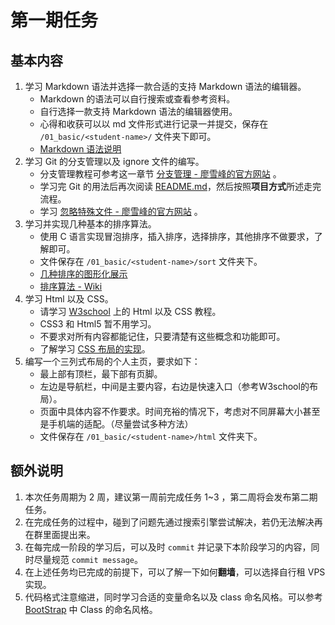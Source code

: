 # 第一期任务 #
## 基本内容 ##
1. 学习 Markdown 语法并选择一款合适的支持 Markdown 语法的编辑器。
    - Markdown 的语法可以自行搜索或查看参考资料。
    - 自行选择一款支持 Markdown 语法的编辑器使用。
    - 心得和收获可以以 md 文件形式进行记录一并提交，保存在 `/01_basic/<student-name>/` 文件夹下即可。
    - [Markdown 语法说明](http://wowubuntu.com/markdown/index.html)
2. 学习 Git 的分支管理以及 ignore 文件的编写。
    - 分支管理教程可参考这一章节 [分支管理 - 廖雪峰的官方网站](https://www.liaoxuefeng.com/wiki/0013739516305929606dd18361248578c67b8067c8c017b000/0013743862006503a1c5bf5a783434581661a3cc2084efa000) 。
    - 学习完 Git 的用法后再次阅读 [README.md](https://github.com/HUSTMeituanClub-Web/freshman-practice/tree/master)，然后按照**项目方式**所述走完流程。
    - 学习 [忽略特殊文件 - 廖雪峰的官方网站](https://www.liaoxuefeng.com/wiki/0013739516305929606dd18361248578c67b8067c8c017b000/0013758404317281e54b6f5375640abbb11e67be4cd49e0000) 。
3. 学习并实现几种基本的排序算法。
    - 使用 C 语言实现冒泡排序，插入排序，选择排序，其他排序不做要求，了解即可。
    - 文件保存在 `/01_basic/<student-name>/sort` 文件夹下。
    - [几种排序的图形化展示](https://visualgo.net/en/sorting)
    - [排序算法 - Wiki](https://zh.wikipedia.org/wiki/%E6%8E%92%E5%BA%8F%E7%AE%97%E6%B3%95)
4. 学习 Html 以及 CSS。
    - 请学习 [W3school](http://www.w3school.com.cn/) 上的 Html 以及 CSS 教程。
    - CSS3 和 Html5 暂不用学习。
    - 不要求对所有内容都能记住，只要清楚有这些概念和功能即可。
    - 了解学习 [CSS 布局的实现](http://zh.learnlayout.com/toc.html)。
5. 编写一个三列式布局的个人主页，要求如下：
    - 最上部有顶栏，最下部有页脚。
    - 左边是导航栏，中间是主要内容，右边是快速入口（参考W3school的布局）。
    - 页面中具体内容不作要求。时间充裕的情况下，考虑对不同屏幕大小甚至是手机端的适配。（尽量尝试多种方法）
    - 文件保存在 `/01_basic/<student-name>/html` 文件夹下。

## 额外说明 ##
1. 本次任务周期为 2 周，建议第一周前完成任务 1~3 ，第二周将会发布第二期任务。
2. 在完成任务的过程中，碰到了问题先通过搜索引擎尝试解决，若仍无法解决再在群里面提出来。
3. 在每完成一阶段的学习后，可以及时 `commit` 并记录下本阶段学习的内容，同时尽量规范 `commit message`。
4. 在上述任务均已完成的前提下，可以了解一下如何**翻墙**，可以选择自行租 VPS 实现。
5. 代码格式注意缩进，同时学习合适的变量命名以及 class 命名风格。可以参考 [BootStrap](http://www.bootcss.com/) 中 Class 的命名风格。

